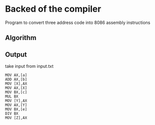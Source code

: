 # Backed of the compiler
Program to convert three address code into 8086 assembly instructions
## Algorithm
## Output
take input from input.txt
```
MOV AX,[a]
ADD AX,[b]
MOV [X],AX
MOV AX,[X]
MOV BX,[c]
MUL BX
MOV [Y],AX
MOV AX,[Y]
MOV BX,[e]
DIV BX
MOV [Z],AX
```
